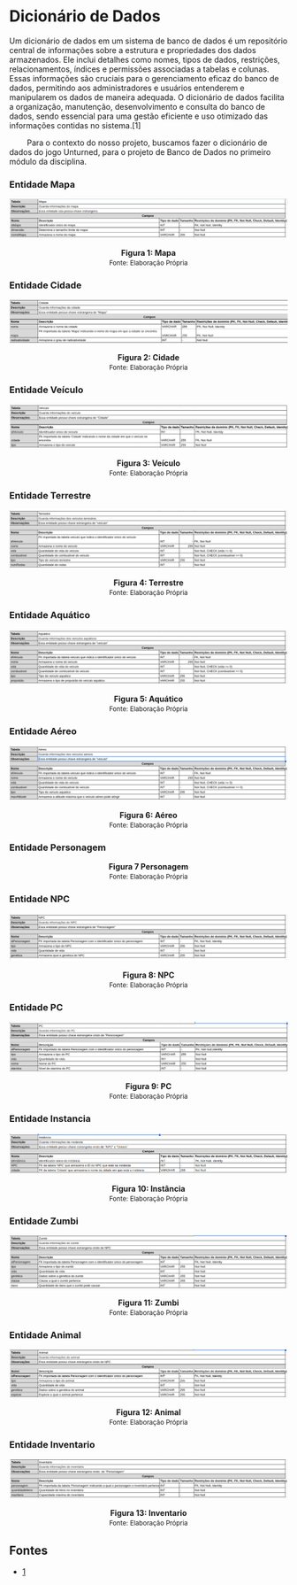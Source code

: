# Dicionário de Dados

Um dicionário de dados em um sistema de banco de dados é um repositório central de informações sobre a estrutura e propriedades dos dados armazenados. Ele inclui detalhes como nomes, tipos de dados, restrições, relacionamentos, índices e permissões associadas a tabelas e colunas. Essas informações são cruciais para o gerenciamento eficaz do banco de dados, permitindo aos administradores e usuários entenderem e manipularem os dados de maneira adequada. O dicionário de dados facilita a organização, manutenção, desenvolvimento e consulta do banco de dados, sendo essencial para uma gestão eficiente e uso otimizado das informações contidas no sistema.[1]

&emsp;&emsp; Para o contexto do nosso projeto, buscamos fazer o dicionário de dados do jogo Unturned, para o projeto de Banco de Dados no primeiro módulo da disciplina.

### Entidade Mapa

![](../assets/DicionarioDados/Mapa.png)
<figcaption align='center'>
    <b>Figura 1: Mapa </b>
    <br><small>Fonte: Elaboração Própria</small>
</figcaption> </center>


### Entidade Cidade

![](../assets/DicionarioDados/Cidade.png)
<figcaption align='center'>
    <b>Figura 2: Cidade </b>
    <br><small>Fonte: Elaboração Própria</small>
</figcaption> </center>

### Entidade Veículo

![](../assets/DicionarioDados/Veiculo.png)
<figcaption align='center'>
    <b>Figura 3: Veículo </b>
    <br><small>Fonte: Elaboração Própria</small>
</figcaption> </center>

### Entidade Terrestre

![](../assets/DicionarioDados/Terrestre.png)
<figcaption align='center'>
    <b>Figura 4: Terrestre </b>
    <br><small>Fonte: Elaboração Própria</small>
</figcaption> </center>

### Entidade Aquático

![](../assets/DicionarioDados/Aquatico.png)
<figcaption align='center'>
    <b>Figura 5: Aquático </b>
    <br><small>Fonte: Elaboração Própria</small>
</figcaption> </center>

### Entidade Aéreo

![](../assets/DicionarioDados/Aereo.png)
<figcaption align='center'>
    <b>Figura 6: Aéreo </b>
    <br><small>Fonte: Elaboração Própria</small>
</figcaption> </center>

### Entidade Personagem

<figcaption align='center'>
    <b>Figura 7 Personagem </b>
    <br><small>Fonte: Elaboração Própria</small>
</figcaption> </center>

### Entidade NPC

![](../assets/DicionarioDados/NPC.png)
<figcaption align='center'>
    <b>Figura 8: NPC </b>
    <br><small>Fonte: Elaboração Própria</small>
</figcaption> </center>

### Entidade PC

![](../assets/DicionarioDados/PC.png)
<figcaption align='center'>
    <b>Figura 9: PC </b>
    <br><small>Fonte: Elaboração Própria</small>
</figcaption> </center>

### Entidade Instancia

![](../assets/DicionarioDados/Instancia.png)
<figcaption align='center'>
    <b>Figura 10: Instância </b>
    <br><small>Fonte: Elaboração Própria</small>
</figcaption> </center>

### Entidade Zumbi

![](../assets/DicionarioDados/Zumbi.png)

<figcaption align='center'>
    <b>Figura 11: Zumbi </b>
    <br><small>Fonte: Elaboração Própria</small>
</figcaption> </center>


### Entidade Animal

![](../assets/DicionarioDados/Animal.png)
<figcaption align='center'>
    <b>Figura 12: Animal </b>
    <br><small>Fonte: Elaboração Própria</small>
</figcaption> </center>


### Entidade Inventario
![](../assets/DicionarioDados/Inventario.png)
<figcaption align='center'>
    <b>Figura 13: Inventario </b>
    <br><small>Fonte: Elaboração Própria</small>
</figcaption> </center>


## Fontes
- [1](https://medium.com/psicodata/dicionario-de-dados-ac3ce726c34b) 

